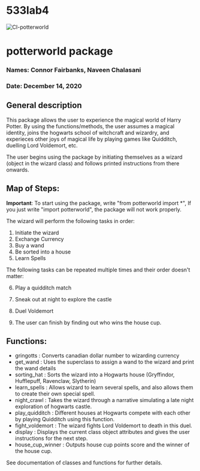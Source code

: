 # 533lab4
![CI-potterworld](https://github.com/cfbanks/data-533-lab4/workflows/CI-potterworld/badge.svg)

# potterworld package
### Names: Connor Fairbanks, Naveen Chalasani
### Date: December 14, 2020

## General description
This package allows the user to experience the magical world of Harry Potter. By using the functions/methods, the user assumes a magical identity, joins the hogwarts school of witchcraft and wizardry, and experieces other joys of magical life by playing games like Quidditch, duelling Lord Voldemort, etc.

The user begins using the package by initiating themselves as a wizard (object in the wizard class) and follows printed instructions from there onwards. 

## Map of Steps:
**Important**: To start using the package, write "from potterworld import \*", If you just write "import potterworld", the package will not work properly. 

The wizard will perform the following tasks in order:

1. Initiate the wizard
2. Exchange Currency
3. Buy a wand
4. Be sorted into a house
5. Learn Spells

The following tasks can be repeated multiple times and their order doesn't matter:

6. Play a quidditch match
7. Sneak out at night to explore the castle
8. Duel Voldemort

9. The user can finish by finding out who wins the house cup. 

## Functions:
- gringotts : Converts canadian dollar number to wizarding currency
- get_wand : Uses the superclass to assign a wand to the wizard and print the wand details
- sorting_hat : Sorts the wizard into a Hogwarts house (Gryffindor, Hufflepuff, Ravenclaw, Slytherin)
- learn_spells : Allows wizard to learn several spells, and also allows them to create their own special spell.
- night_crawl : Takes the wizard through a narrative simulating a late night exploration of hogwarts castle.
- play_quidditch : Different houses at Hogwarts compete with each other by playing Quidditch using this function. 
- fight_voldemort : The wizard fights Lord Voldemort to death in this duel.
- display : Displays the current class object attributes and gives the user instructions for the next step.
- house_cup_winner : Outputs house cup points score and the winner of the house cup. 
    
See documentation of classes and functions for further details.
